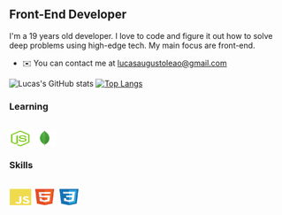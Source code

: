Front-End Developer
------------------------------

I'm a 19 years old developer. I love to code and figure it out how to solve deep problems using high-edge tech. My main focus are front-end.
* ✉️  You can contact me at [lucasaugustoleao@gmail.com](mailto:lucasaugustoleao@gmail.com)

![Lucas's GitHub stats](https://github-readme-stats.vercel.app/api?username=imafancydev&count_private=true&show_icons=true&theme=radical) [![Top Langs](https://github-readme-stats.vercel.app/api/top-langs/?username=imafancydev&layout=compact&theme=radical)](https://github.com/anuraghazra/github-readme-stats)

### Learning
<div style="display: inline_block"><br>
  <img align="center" alt="Lucas-Node" height="30" width="40" src="https://raw.githubusercontent.com/devicons/devicon/master/icons/nodejs/nodejs-original.svg">
  <img align="center" alt="Lucas-Mongodb" height="30" width="40" src="https://raw.githubusercontent.com/devicons/devicon/master/icons/mongodb/mongodb-original.svg">
  </div>
  
### Skills

<div style="display: inline_block"><br>
  <img align="center" alt="Lucas-Js" height="30" width="40" src="https://raw.githubusercontent.com/devicons/devicon/master/icons/javascript/javascript-plain.svg">
  <img align="center" alt="Lucas-HTML" height="30" width="40" src="https://raw.githubusercontent.com/devicons/devicon/master/icons/html5/html5-original.svg">
  <img align="center" alt="Lucas-CSS" height="30" width="40" src="https://raw.githubusercontent.com/devicons/devicon/master/icons/css3/css3-original.svg">
</div>
  

